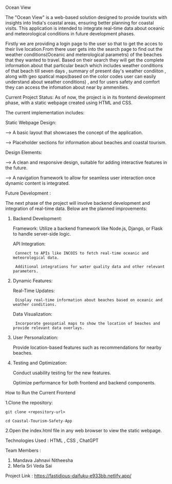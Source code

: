Ocean View

The "Ocean View" is a web-based solution designed to provide tourists with insights into India's coastal areas, ensuring better planning for coastal visits. This application is intended to integrate real-time data about oceanic and meteorological conditions in future development phases.

Firstly we are providing a login page to the user so that to get the acces to their live location.From there user gets into the search page to find out the weather conditions(Oceanic and meterological parametrs) of the beaches that they wanted to travel. Based on their search they will get the complete information about that particular beach which includes weather conditions of that beach till seven days , summary of present day's weather condiiton , along with geo spatical maps(based on the color codes user can easily understand about weather conditions) , and for users safety and comfort they can access the infomation about near by ammenities.

Current Project Status: 
As of now, the project is in its frontend development phase, with a static webpage created using HTML and CSS. 

The current implementation includes:

Static Webpage Design:

--> A basic layout that showcases the concept of the application.

--> Placeholder sections for information about beaches and coastal tourism.

Design Elements:

--> A clean and responsive design, suitable for adding interactive features in the future.

--> A navigation framework to allow for seamless user interaction once dynamic content is integrated.

Future Development : 

  The next phase of the project will involve backend development and integration of real-time data. Below are the planned improvements:
  
  1. Backend Development:
   
      Framework: Utilize a backend framework like Node.js, Django, or Flask to handle server-side logic.
     
      API Integration:
     
          Connect to APIs like INCOIS to fetch real-time oceanic and meteorological data.
     
          Additional integrations for water quality data and other relevant parameters.
     
  2. Dynamic Features:

      Real-Time Updates:
     
          Display real-time information about beaches based on oceanic and weather conditions.
     
      Data Visualization:
     
          Incorporate geospatial maps to show the location of beaches and provide relevant data overlays.
     
  3. User Personalization:

      Provide location-based features such as recommendations for nearby beaches.
     
  4. Testing and Optimization:

      Conduct usability testing for the new features.
     
      Optimize performance for both frontend and backend components.

How to Run the Current Frontend

  1.Clone the repository:
  
    git clone <repository-url>
    
    cd Coastal-Tourism-Safety-App
    
  2.Open the index.html file in any web browser to view the static webpage.

Technologies Used : HTML , CSS , ChatGPT

Team Members : 
   1. Mandava Jahnavi Nitheesha
   2. Merla Sri Veda Sai

Project Link : https://fastidious-daifuku-e933bb.netlify.app/


  
